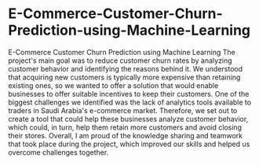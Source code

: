 # E-Commerce-Customer-Churn-Prediction-using-Machine-Learning
E-Commerce Customer Churn Prediction using Machine Learning
The project's main goal was to reduce customer churn rates by analyzing customer behavior and identifying the reasons behind it. We understood that acquiring new customers is typically more expensive than retaining existing ones, so we wanted to offer a solution that would enable businesses to offer suitable incentives to keep their customers. One of the biggest challenges we identified was the lack of analytics tools available to traders in Saudi Arabia's e-commerce market. Therefore, we set out to create a tool that could help these businesses analyze customer behavior, which could, in turn, help them retain more customers and avoid closing their stores. Overall, I am proud of the knowledge sharing and teamwork that took place during the project, which improved our skills and helped us overcome challenges together. 
